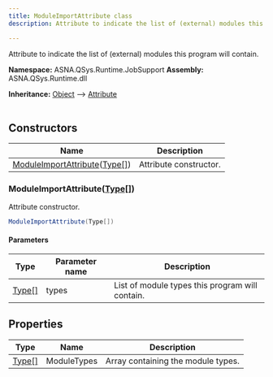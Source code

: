 ```yaml
---
title: ModuleImportAttribute class
description: Attribute to indicate the list of (external) modules this program will contain.

---
```


Attribute to indicate the list of (external) modules this program will contain.

**Namespace:** ASNA.QSys.Runtime.JobSupport
**Assembly:** ASNA.QSys.Runtime.dll

**Inheritance:** [Object](https://docs.microsoft.com/en-us/dotnet/api/system.object) --> [Attribute](https://docs.microsoft.com/en-us/dotnet/api/system.attribute)
<br>
<br>

## Constructors

| Name | Description |
| --- | --- |
| [ModuleImportAttribute](#moduleimportattributetype)([Type\[\]](https://docs.microsoft.com/en-us/dotnet/api/system.type)) | Attribute constructor.

### ModuleImportAttribute([Type\[\]](https://docs.microsoft.com/en-us/dotnet/api/system.type))

Attribute constructor.

```cs
ModuleImportAttribute(Type[])
```

#### Parameters

| Type | Parameter name | Description
| --- | --- | ---
| [Type\[\]](https://docs.microsoft.com/en-us/dotnet/api/system.type) | types | List of module types this program will contain.

## Properties

| Type | Name | Description
| --- | --- | --- 
| [Type\[\]](https://docs.microsoft.com/en-us/dotnet/api/system.type) | ModuleTypes | Array containing the module types. |
